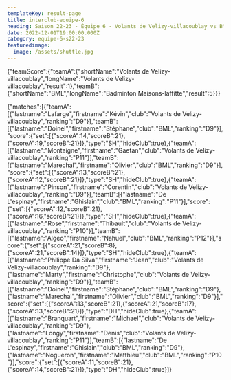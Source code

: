 ```yaml
---
templateKey: result-page
title: interclub-equipe-6
heading: Saison 22-23 - Équipe 6 - Volants de Velizy-villacoublay vs BML
date: 2022-12-01T19:00:00.000Z
category: equipe-6-s22-23
featuredimage:
  image: /assets/shuttle.jpg
---
```


<teamscoreboard>{"teamScore":{"teamA":{"shortName":"Volants de Velizy-villacoublay","longName":"Volants de Velizy-villacoublay","result":1},"teamB":{"shortName":"BML","longName":"Badminton Maisons-laffitte","result":5}}}</teamscoreboard>

<scoreboard>{"matches":[{"teamA":[{"lastname":"Lafarge","firstname":"Kévin","club":"Volants de Velizy-villacoublay","ranking":"D9"}],"teamB":[{"lastname":"Doinel","firstname":"Stéphane","club":"BML","ranking":"D9"}],"score":{"set":[{"scoreA":14,"scoreB":21},{"scoreA":19,"scoreB":21}]},"type":"SH","hideClub":true},{"teamA":[{"lastname":"Montaigne","firstname":"Gaetan","club":"Volants de Velizy-villacoublay","ranking":"P11"}],"teamB":[{"lastname":"Marechal","firstname":"Olivier","club":"BML","ranking":"D9"}],"score":{"set":[{"scoreA":13,"scoreB":21},{"scoreA":12,"scoreB":21}]},"type":"SH","hideClub":true},{"teamA":[{"lastname":"Pinson","firstname":"Corentin","club":"Volants de Velizy-villacoublay","ranking":"D9"}],"teamB":[{"lastname":"De L'espinay","firstname":"Ghislain","club":"BML","ranking":"P11"}],"score":{"set":[{"scoreA":12,"scoreB":21},{"scoreA":16,"scoreB":21}]},"type":"SH","hideClub":true},{"teamA":[{"lastname":"Rose","firstname":"Thibault","club":"Volants de Velizy-villacoublay","ranking":"P10"}],"teamB":[{"lastname":"Algeo","firstname":"Nahuel","club":"BML","ranking":"P12"}],"score":{"set":[{"scoreA":21,"scoreB":8},{"scoreA":21,"scoreB":14}]},"type":"SH","hideClub":true},{"teamA":[{"lastname":"Philippe Da Silva","firstname":"Jean","club":"Volants de Velizy-villacoublay","ranking":"D9"},{"lastname":"Marty","firstname":"Christophe","club":"Volants de Velizy-villacoublay","ranking":"D9"}],"teamB":[{"lastname":"Doinel","firstname":"Stéphane","club":"BML","ranking":"D9"},{"lastname":"Marechal","firstname":"Olivier","club":"BML","ranking":"D9"}],"score":{"set":[{"scoreA":13,"scoreB":21},{"scoreA":21,"scoreB":17},{"scoreA":13,"scoreB":21}]},"type":"DH","hideClub":true},{"teamA":[{"lastname":"Branquart","firstname":"Michael","club":"Volants de Velizy-villacoublay","ranking":"D9"},{"lastname":"Longy","firstname":"Denis","club":"Volants de Velizy-villacoublay","ranking":"P11"}],"teamB":[{"lastname":"De L'espinay","firstname":"Ghislain","club":"BML","ranking":"D9"},{"lastname":"Nogueron","firstname":"Matthieu","club":"BML","ranking":"P10"}],"score":{"set":[{"scoreA":11,"scoreB":21},{"scoreA":14,"scoreB":21}]},"type":"DH","hideClub":true}]}</scoreboard>